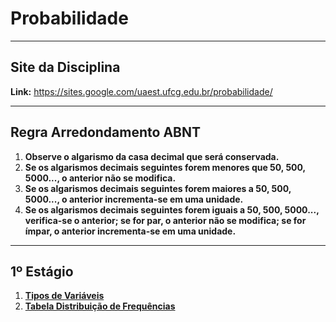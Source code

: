 # Probabilidade

---
## Site da Disciplina

**Link:** https://sites.google.com/uaest.ufcg.edu.br/probabilidade/

---
## Regra Arredondamento ABNT

1. **Observe o algarismo da casa decimal que será conservada.** <br>
2. **Se os algarismos decimais seguintes forem menores que 50, 500, 5000..., o anterior não se modifica.** <br>
3. **Se os algarismos decimais seguintes forem maiores a 50, 500, 5000..., o anterior incrementa-se em uma unidade.** <br>
4. **Se os algarismos decimais seguintes forem iguais a 50, 500, 5000..., verifica-se o anterior;
se for par, o anterior não se modifica; se for ímpar, o anterior incrementa-se em uma unidade.** <br>

---
## 1º Estágio

1. **[Tipos de Variáveis](teoria/tiposVariaveis.md)**<br>
2. **[Tabela Distribuição de Frequências](teoria/tabelaDistribuicaoFreq.md)**<br>
